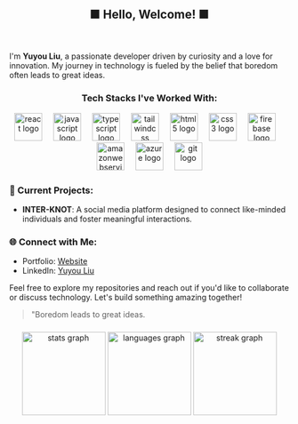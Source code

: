 <h2 align="center">■ Hello, Welcome! ■</h2>

###


<br clear="both">

<div>
  
  I'm **Yuyou Liu**, a passionate developer driven by curiosity and a love for innovation. My journey in technology is fueled by the belief that boredom often leads to great ideas.
  
 <h3 align="center">Tech Stacks I've Worked With:</h3>
  
<div align="center">
  <img src="https://cdn.jsdelivr.net/gh/devicons/devicon/icons/react/react-original.svg" height="50" alt="react logo"  />
  <img width="12" />
  <img src="https://cdn.jsdelivr.net/gh/devicons/devicon/icons/javascript/javascript-original.svg" height="50" alt="javascript logo"  />
  <img width="12" />
  <img src="https://cdn.jsdelivr.net/gh/devicons/devicon/icons/typescript/typescript-original.svg" height="50" alt="typescript logo"  />
  <img width="12" />
  <img src="https://cdn.jsdelivr.net/gh/devicons/devicon/icons/tailwindcss/tailwindcss-original-wordmark.svg" height="50" alt="tailwindcss logo"  />
  <img width="12" />
  <img src="https://cdn.jsdelivr.net/gh/devicons/devicon/icons/html5/html5-original.svg" height="50" alt="html5 logo"  />
  <img width="12" />
  <img src="https://cdn.jsdelivr.net/gh/devicons/devicon/icons/css3/css3-original.svg" height="50" alt="css3 logo"  />
  <img width="12" />
  <img src="https://cdn.jsdelivr.net/gh/devicons/devicon/icons/firebase/firebase-plain.svg" height="50" alt="firebase logo"  />
  <img width="12" />
  <img src="https://cdn.jsdelivr.net/gh/devicons/devicon/icons/amazonwebservices/amazonwebservices-line-wordmark.svg" height="50" alt="amazonwebservices logo"  />
  <img width="12" />
  <img src="https://cdn.jsdelivr.net/gh/devicons/devicon/icons/azure/azure-original.svg" height="50" alt="azure logo"  />
  <img width="12" />
  <img src="https://cdn.jsdelivr.net/gh/devicons/devicon/icons/git/git-original.svg" height="50" alt="git logo"  />
</div>
  
  <h3> 🌱 Current Projects: </h3>
  
  - **INTER-KNOT**: A social media platform designed to connect like-minded individuals and foster meaningful interactions.
  
  <h3> 🌐 Connect with Me: </h3>
  
  - Portfolio: [Website](https://yuyou-liu-workshop.vercel.app/)
  - LinkedIn: [Yuyou Liu]([https://www.linkedin.com/in/yuyou-liu/](https://www.linkedin.com/in/yuyou-liu-personal-page/))
  
  Feel free to explore my repositories and reach out if you'd like to collaborate or discuss technology. Let's build something amazing together!
  
  > "Boredom leads to great ideas.
</div>

###

<div align="center">
  <img src="https://github-readme-stats.vercel.app/api?username=Teamixyuryou2&hide_title=false&hide_rank=false&show_icons=true&include_all_commits=true&count_private=true&disable_animations=false&theme=aura&locale=en&hide_border=false&order=1" height="150" alt="stats graph"  />
  <img src="https://github-readme-stats.vercel.app/api/top-langs?username=Teamixyuryou2&locale=en&hide_title=false&layout=compact&card_width=320&langs_count=5&theme=aura&hide_border=false&order=2" height="150" alt="languages graph"  />
  <img src="https://streak-stats.demolab.com?user=Teamixyuryou2&locale=en&mode=daily&theme=aura&hide_border=false&border_radius=10&order=3" height="150" alt="streak graph"  />
</div>

###
